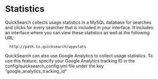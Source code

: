 # Statistics

QuickSearch collects usage statistics in a MySQL database for searches and clicks for every searcher that is included in your interface. It includes an interface where you can view these statistics as well at the following URL:

	  http://path.to.quicksearch/appstats

QuickSearch can also use Google Analytics to collect usage statistics. To use this feature, specify your Google Analytics tracking ID in the config/quicksearch_config.yml file under the key “google_analytics_tracking_id”
